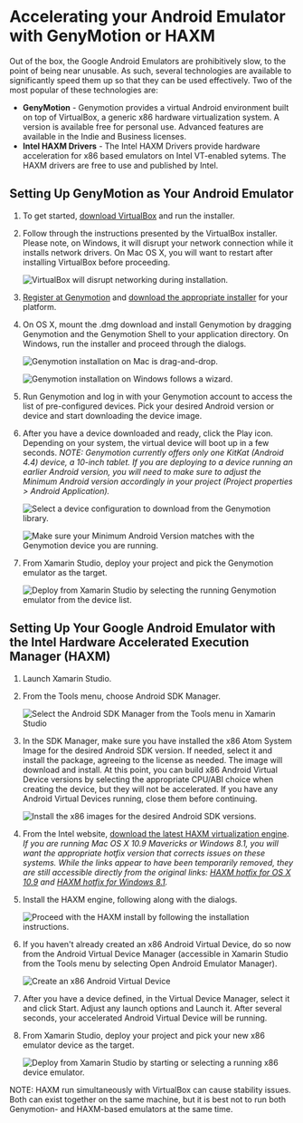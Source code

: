 # Accelerating your Android Emulator with GenyMotion or HAXM

Out of the box, the Google Android Emulators are prohibitively slow, to the point of being near unusable. As such, several technologies are available to significantly speed them up so that they can be used effectively. Two of the most popular of these technologies are:

 * **GenyMotion** - Genymotion provides a virtual Android environment built on top of VirtualBox, a generic x86 hardware virtualization system. A version is available free for personal use. Advanced features are available in the Indie and Business licenses.
 * **Intel HAXM Drivers** - The Intel HAXM Drivers provide hardware acceleration for x86 based emulators on Intel VT-enabled sytems. The HAXM drivers are free to use and published by Intel. 

## Setting Up GenyMotion as Your Android Emulator

1. To get started, [download VirtualBox](http://www.oracle.com/technetwork/server-storage/virtualbox/downloads/index.html) and run the installer.

2. Follow through the instructions presented by the VirtualBox installer. Please note, on Windows, it will disrupt your network connection while it installs network drivers. On Mac OS X, you will want to restart after installing VirtualBox before proceeding.

    ![VirtualBox will disrupt networking during installation.](/Support_Files/Android_Acceleration_Screenshots/VirtualBoxWinInstallNetworkWarning.png)

3. [Register at Genymotion](https://cloud.genymotion.com/page/customer/login/) and [download the appropriate installer](https://cloud.genymotion.com/page/launchpad/download/) for your platform.

4. On OS X, mount the .dmg download and install Genymotion by dragging Genymotion and the Genymotion Shell to your application directory. On Windows, run the installer and proceed through the dialogs.

    ![Genymotion installation on Mac is drag-and-drop.](/Support_Files/Android_Acceleration_Screenshots/GenymotionMacInstall.png)

    ![Genymotion installation on Windows follows a wizard.](/Support_Files/Android_Acceleration_Screenshots/GenymotionWinInstallWizard.png)

5. Run Genymotion and log in with your Genymotion account to access the list of pre-configured devices. Pick your desired Android version or device and start downloading the device image.

6. After you have a device downloaded and ready, click the Play icon. Depending on your system, the virtual device will boot up in a few seconds. _NOTE: Genymotion currently offers only one KitKat (Android 4.4) device, a 10-inch tablet. If you are deploying to a device running an earlier Android version, you will need to make sure to adjust the Minimum Android version accordingly in your project (Project properties > Android Application)._

    ![Select a device configuration to download from the Genymotion library.](/Support_Files/Android_Acceleration_Screenshots/GenymotionMacNewDeviceSelection.png)

    ![Make sure your Minimum Android Version matches with the Genymotion device you are running.](/Support_Files/Android_Acceleration_Screenshots/GenymotionMacMinimumAndroidVersion.png)

7. From Xamarin Studio, deploy your project and pick the Genymotion emulator as the target.

    ![Deploy from Xamarin Studio by selecting the running Genymotion emulator from the device list.](/Support_Files/Android_Acceleration_Screenshots/GenymotionMacDeployFromXamarinStudio.png)

## Setting Up Your Google Android Emulator with the Intel Hardware Accelerated Execution Manager (HAXM)


1. Launch Xamarin Studio.

2. From the Tools menu, choose Android SDK Manager.

    ![Select the Android SDK Manager from the Tools menu in Xamarin Studio](/Support_Files/Android_Acceleration_Screenshots/XamarinStudioAndroidTools.png)

3. In the SDK Manager, make sure you have installed the x86 Atom System Image for the desired Android SDK version. If needed, select it and install the package, agreeing to the license as needed. The image will download and install. At this point, you can build x86 Android Virtual Device versions by selecting the appropriate CPU/ABI choice when creating the device, but they will not be accelerated. If you have any Android Virtual Devices running, close them before continuing.

    ![Install the x86 images for the desired Android SDK versions.](/Support_Files/Android_Acceleration_Screenshots/HaxmMacInstallx86Images.png)

4. From the Intel website, [download the latest HAXM virtualization engine](http://software.intel.com/en-us/articles/intel-hardware-accelerated-execution-manager/). _If you are running Mac OS X 10.9 Mavericks or Windows 8.1, you will want the appropriate hotfix version that corrects issues on these systems. While the links appear to have been temporarily removed, they are still accessible directly from the original links: [HAXM hotfix for OS X 10.9](http://software.intel.com/en-us/articles/intel-hardware-accelerated-execution-manager-end-user-license-agreement-macos-hotfix) and [HAXM hotfix for Windows 8.1](http://software.intel.com/en-us/articles/intel-hardware-accelerated-execution-manager-end-user-license-agreement-windows-hotfix)._

5. Install the HAXM engine, following along with the dialogs.

    ![Proceed with the HAXM install by following the installation instructions.](/Support_Files/Android_Acceleration_Screenshots/HaxmMacInstallWizard.png)

6. If you haven't already created an x86 Android Virtual Device, do so now from the Android Virtual Device Manager (accessible in Xamarin Studio from the Tools menu by selecting Open Android Emulator Manager).

    ![Create an x86 Android Virtual Device](/Support_Files/Android_Acceleration_Screenshots/HaxmMacCreatex86Avd.png)

7. After you have a device defined, in the Virtual Device Manager, select it and click Start. Adjust any launch options and Launch it. After several seconds, your accelerated Android Virtual Device will be running.

8. From Xamarin Studio, deploy your project and pick your new x86 emulator device as the target.

    ![Deploy from Xamarin Studio by starting or selecting a running x86 device emulator.](/Support_Files/Android_Acceleration_Screenshots/HaxmMacDeployFromXamarinStudio.png)

NOTE: HAXM run simultaneously with VirtualBox can cause stability issues. Both can exist together on the same machine, but it is best not to run both Genymotion- and HAXM-based emulators at the same time.
